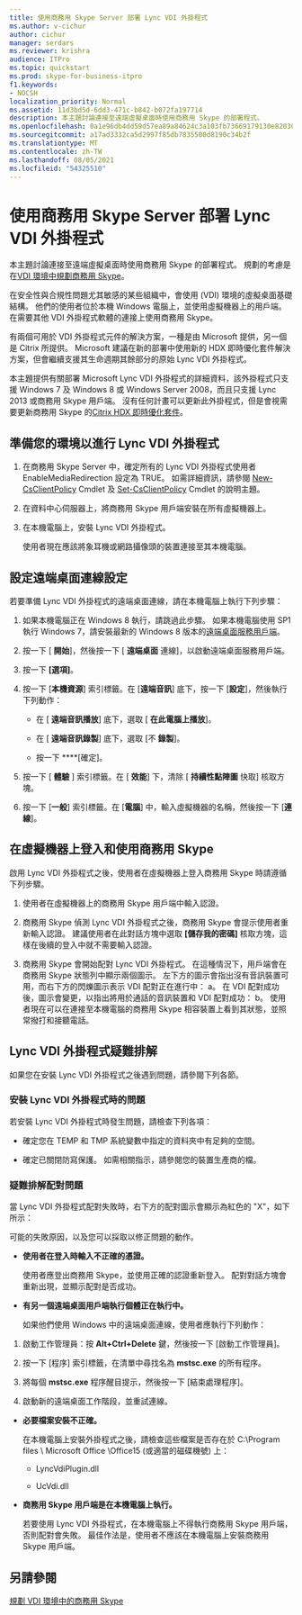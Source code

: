 ```yaml
---
title: 使用商務用 Skype Server 部署 Lync VDI 外掛程式
ms.author: v-cichur
author: cichur
manager: serdars
ms.reviewer: krishra
audience: ITPro
ms.topic: quickstart
ms.prod: skype-for-business-itpro
f1.keywords:
- NOCSH
localization_priority: Normal
ms.assetid: 11d3bd5d-6dd3-471c-b842-b072fa197714
description: 本主題討論連接至遠端虛擬桌面時使用商務用 Skype 的部署程式。
ms.openlocfilehash: 0a1e96db4dd59d57ea89a84624c3a103fb73669179130e82030d00b9943e0fb4
ms.sourcegitcommit: a17ad3332ca5d2997f85db7835500d8190c34b2f
ms.translationtype: MT
ms.contentlocale: zh-TW
ms.lasthandoff: 08/05/2021
ms.locfileid: "54325510"
---
```

# <a name="deploy-the-lync-vdi-plug-in-with-skype-for-business-server"></a>使用商務用 Skype Server 部署 Lync VDI 外掛程式
 
本主題討論連接至遠端虛擬桌面時使用商務用 Skype 的部署程式。 規劃的考慮是在[VDI 環境中規劃商務用 Skype](../../plan-your-deployment/clients-and-devices/vdi-environments.md)。
  
在安全性與合規性問題尤其敏感的某些組織中，會使用 (VDI) 環境的虛擬桌面基礎結構。 他們的使用者位於本機 Windows 電腦上，並使用虛擬機器上的用戶端。 在需要其他 VDI 外掛程式軟體的連接上使用商務用 Skype。
  
有兩個可用於 VDI 外掛程式元件的解決方案，一種是由 Microsoft 提供，另一個是 Citrix 所提供。 Microsoft 建議在新的部署中使用新的 HDX 即時優化套件解決方案，但會繼續支援其生命週期其餘部分的原始 Lync VDI 外掛程式。 
  
本主題提供有關部署 Microsoft Lync VDI 外掛程式的詳細資料，該外掛程式只支援 Windows 7 及 Windows 8 或 Windows Server 2008，而且只支援 Lync 2013 或商務用 Skype 用戶端。 沒有任何計畫可以更新此外掛程式，但是會視需要更新商務用 Skype 的[Citrix HDX 即時優化套件](../../plan-your-deployment/clients-and-devices/vdi-environments.md#Citrix_RT)。
  
## <a name="prepare-your-environment-for-the-lync-vdi-plug-in"></a>準備您的環境以進行 Lync VDI 外掛程式
<a name="Prepare_vdi"> </a>

1. 在商務用 Skype Server 中，確定所有的 Lync VDI 外掛程式使用者 EnableMediaRedirection 設定為 TRUE。 如需詳細資訊，請參閱 [New-CsClientPolicy](/powershell/module/skype/new-csclientpolicy?view=skype-ps) Cmdlet 及 [Set-CsClientPolicy](/powershell/module/skype/set-csclientpolicy?view=skype-ps) Cmdlet 的說明主題。
    
2. 在資料中心伺服器上，將商務用 Skype 用戶端安裝在所有虛擬機器上。
    
3. 在本機電腦上，安裝 Lync VDI 外掛程式。
    
    使用者現在應該將象耳機或網路攝像頭的裝置連接至其本機電腦。
    
## <a name="configure-remote-desktop-connection-settings"></a>設定遠端桌面連線設定
<a name="Prepare_vdi"> </a>

若要準備 Lync VDI 外掛程式的遠端桌面連線，請在本機電腦上執行下列步驟：
  
1. 如果本機電腦正在 Windows 8 執行，請跳過此步驟。 如果本機電腦使用 SP1 執行 Windows 7，請安裝最新的 Windows 8 版本的[遠端桌面服務用戶端](/windows-server/remote/remote-desktop-services/clients/remote-desktop-clients)。
    
2. 按一下 [ **開始**]，然後按一下 [ **遠端桌面** 連線]，以啟動遠端桌面服務用戶端。
    
3. 按一下 **[選項]**。
    
4. 按一下 [**本機資源**] 索引標籤。在 [**遠端音訊**] 底下，按一下 [**設定**]，然後執行下列動作：
    
   - 在 [ **遠端音訊播放**] 底下，選取 [ **在此電腦上播放**]。
    
   - 在 [ **遠端音訊錄製**] 底下，選取 [不 **錄製**]。
    
   - 按一下 ****[確定]。
    
5. 按一下 [ **體驗** ] 索引標籤。在 [ **效能**] 下，清除 [ **持續性點陣圖** 快取] 核取方塊。
    
6. 按一下 [**一般**] 索引標籤。在 [**電腦**] 中，輸入虛擬機器的名稱，然後按一下 [**連線**]。 
    
## <a name="sign-in-and-use-skype-for-business-on-the-virtual-desktop"></a>在虛擬機器上登入和使用商務用 Skype
<a name="SfB_signin"> </a>

啟用 Lync VDI 外掛程式之後，使用者在虛擬機器上登入商務用 Skype 時請遵循下列步驟。
  
1. 使用者在虛擬機器上的商務用 Skype 用戶端中輸入認證。
    
2. 商務用 Skype 偵測 Lync VDI 外掛程式之後，商務用 Skype 會提示使用者重新輸入認證。 建議使用者在此對話方塊中選取 **[儲存我的密碼]** 核取方塊，這樣在後續的登入中就不需要輸入認證。
    
3. 商務用 Skype 會開始配對 Lync VDI 外掛程式。 在這種情況下，用戶端會在商務用 Skype 狀態列中顯示兩個圖示。 左下方的圖示會指出沒有音訊裝置可用，而右下方的閃爍圖示表示 VDI 配對正在進行中： a。 在 VDI 配對成功後，圖示會變更，以指出將用於通話的音訊裝置和 VDI 配對成功： b。 使用者現在可以在連接至本機電腦的商務用 Skype 相容裝置上看到其狀態，並照常撥打和接聽電話。
    
## <a name="troubleshoot-the-lync-vdi-plug-in"></a>Lync VDI 外掛程式疑難排解
<a name="tshoot_VDI"> </a>

如果您在安裝 Lync VDI 外掛程式之後遇到問題，請參閱下列各節。
  
### <a name="issues-with-installing-the-lync-vdi-plug-in"></a>安裝 Lync VDI 外掛程式時的問題

若安裝 Lync VDI 外掛程式時發生問題，請檢查下列各項：
  
- 確定您在 TEMP 和 TMP 系統變數中指定的資料夾中有足夠的空間。
    
- 確定已關閉防寫保護。 如需相關指示，請參閱您的裝置生產商的檔。
    
### <a name="troubleshooting-issues-with-pairing"></a>疑難排解配對問題

當 Lync VDI 外掛程式配對失敗時，右下方的配對圖示會顯示為紅色的 "X"，如下所示： 
  
可能的失敗原因，以及您可以採取以修正問題的動作。 
  
- **使用者在登入時輸入不正確的憑證。**
    
    使用者應登出商務用 Skype，並使用正確的認證重新登入。 配對對話方塊會重新出現，並顯示配對是否成功。
    
- **有另一個遠端桌面用戶端執行個體正在執行中。**
    
    如果他們使用 Windows 中的遠端桌面連線，使用者應執行下列動作：
    
1. 啟動工作管理員：按 **Alt+Ctrl+Delete** 鍵，然後按一下 [啟動工作管理員]。
    
2. 按一下 [程序] 索引標籤，在清單中尋找名為 **mstsc.exe** 的所有程序。
    
3. 將每個 **mstsc.exe** 程序醒目提示，然後按一下 [結束處理程序]。 
    
4. 啟動新的遠端桌面工作階段，並重試連線。 
    
- **必要檔案安裝不正確。**
    
    在本機電腦上安裝外掛程式之後，請檢查這些檔案是否存在於 C:\Program files \ Microsoft Office \Office15 (或適當的磁碟機號) 上：
    
  - LyncVdiPlugin.dll
    
  - UcVdi.dll
    
- **商務用 Skype 用戶端是在本機電腦上執行。**
    
    若要使用 Lync VDI 外掛程式，在本機電腦上不得執行商務用 Skype 用戶端，否則配對會失敗。 最佳作法是，使用者不應該在本機電腦上安裝商務用 Skype 用戶端。
    
## <a name="see-also"></a>另請參閱
<a name="tshoot_VDI"> </a>

[規劃 VDI 環境中的商務用 Skype](../../plan-your-deployment/clients-and-devices/vdi-environments.md)